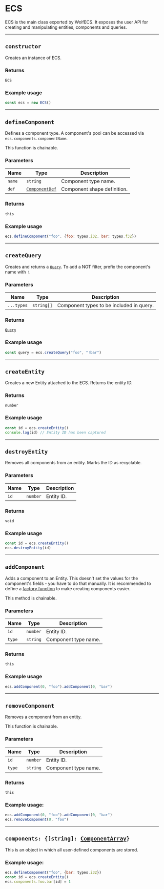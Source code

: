 # ECS
ECS is the main class exported by WolfECS. It exposes the user API for creating and manipulating entities, components and queries.
___

## `constructor`
Creates an instance of ECS.

### Returns
`ECS`

### Example usage
```js
const ecs = new ECS()
```
___

## `defineComponent`
Defines a component type. A component's pool can be accessed via `ecs.components.componentName`.

This function is chainable.

### Parameters
| Name | Type | Description |
| - | - | - |
| `name`| `string` | Component type name.
| `def` | [`ComponentDef`](component.md#componentdef) | Component shape definition. |

### Returns
`this`

### Example usage
```js
ecs.defineComponent("foo", {foo: types.i32, bar: types.f32})
```
___

## `createQuery`
Creates and returns a [`Query`](query.md). To add a NOT filter, prefix the component's name with `!`.

### Parameters
| Name | Type | Description |
| - | - | - |
| `...types` | `string[]` | Component types to be included in query. |

### Returns
[`Query`](query.md)

### Example usage
```js
const query = ecs.createQuery("foo", "!bar")
```
___

## `createEntity`
Creates a new Entity attached to the ECS. Returns the entity ID.

### Returns
`number`

### Example usage
```js
const id = ecs.createEntity()
console.log(id) // Entity ID has been captured
```

___

## `destroyEntity`
Removes all components from an entity. Marks the ID as recyclable.

### Parameters
| Name | Type | Description|
| - | - | - |
| `id` | `number` | Entity ID. |

### Returns
`void`

### Example usage
```js
const id = ecs.createEntity()
ecs.destroyEntity(id)
```
___

## `addComponent`
Adds a component to an Entity. This doesn't set the values for the component's fields - you have to do that manually. It is recommended to define a [factory function](tips.md#factory-functions) to make creating components easier.

This method is chainable.

### Parameters
| Name | Type | Description |
| - | - | - |
| `id` | `number` | Entity ID. |
| `type` | `string` | Component type name. |

### Returns
`this`

### Example usage
```js
ecs.addComponent(0, "foo").addComponent(0, "bar")
```
___

## `removeComponent`
Removes a component from an entity.

This function is chainable.

### Parameters
| Name | Type | Description |
| - | - | - |
| `id` | `number` | Entity ID. |
| `type` | `string` | Component type name. |

### Returns
`this`

### Example usage:
```js
ecs.addComponent(0, "foo").addComponent(0, "bar")
ecs.removeComponent(0, "foo")
```
___

## `components: {[string]: `[`ComponentArray`](component.md#componentarray)`}`
This is an object in which all user-defined components are stored.

### Example usage:
```js
ecs.defineComponent("foo", {bar: types.i32})
const id = ecs.createEntity()
ecs.components.foo.bar[id] = 1
```
